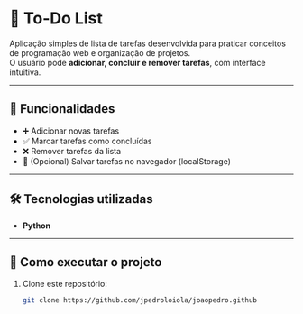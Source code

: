 # 📝 To-Do List

Aplicação simples de lista de tarefas desenvolvida para praticar conceitos de programação web e organização de projetos.  
O usuário pode **adicionar, concluir e remover tarefas**, com interface intuitiva.

---

## 🚀 Funcionalidades
- ➕ Adicionar novas tarefas  
- ✅ Marcar tarefas como concluídas  
- ❌ Remover tarefas da lista  
- 💾 (Opcional) Salvar tarefas no navegador (localStorage)  

---

## 🛠️ Tecnologias utilizadas
- **Python**   

---

## 📂 Como executar o projeto
1. Clone este repositório:
   ```bash
   git clone https://github.com/jpedroloiola/joaopedro.github
